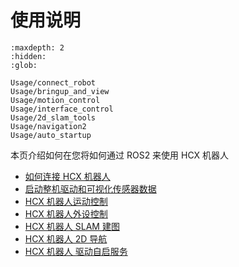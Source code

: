 # 使用说明

```{toctree}
:maxdepth: 2
:hidden:
:glob:

Usage/connect_robot
Usage/bringup_and_view
Usage/motion_control
Usage/interface_control
Usage/2d_slam_tools
Usage/navigation2
Usage/auto_startup
```

本页介绍如何在您将如何通过 ROS2 来使用 HCX 机器人
* [如何连接 HCX 机器人](./Usage/connect_robot)
* [启动整机驱动和可视化传感器数据](./Usage/bringup_and_view)
* [HCX 机器人运动控制](./Usage/motion_control)
* [HCX 机器人外设控制](./Usage/interface_control)
* [HCX 机器人 SLAM 建图](./Usage/2d_slam_tools)
* [HCX 机器人 2D 导航](./Usage/navigation2)
* [HCX 机器人 驱动自启服务](./Usage/auto_startup)